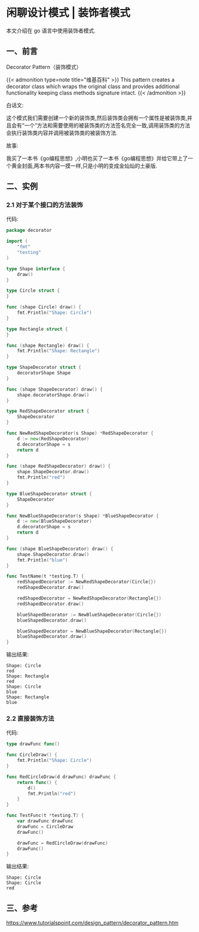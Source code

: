 # 闲聊设计模式 | 装饰者模式

本文介绍在 go 语言中使用装饰者模式.

<!--more-->

## 一、前言

Decorator Pattern（装饰模式）

{{< admonition type=note title="维基百科" >}}
This pattern creates a decorator class which wraps the original class and provides additional functionality keeping class methods signature intact.
{{< /admonition >}}

白话文:

这个模式我们需要创建一个新的装饰类,然后装饰类会拥有一个属性是被装饰类,并且会有“一个”方法和需要使用的被装饰类的方法签名完全一致,调用装饰类的方法会执行装饰类内容并调用被装饰类的被装饰方法.

故事:

我买了一本书《go编程思想》,小明也买了一本书《go编程思想》并给它带上了一个黄金封面,两本书内容一摸一样,只是小明的变成金灿灿的土豪版.

## 二、实例

### 2.1 对于某个接口的方法装饰

代码:

```go
package decorator

import (
	"fmt"
	"testing"
)

type Shape interface {
	draw()
}

type Circle struct {
}

func (shape Circle) draw() {
	fmt.Println("Shape: Circle")
}

type Rectangle struct {
}

func (shape Rectangle) draw() {
	fmt.Println("Shape: Rectangle")
}

type ShapeDecorator struct {
	decoratorShape Shape
}

func (shape ShapeDecorator) draw() {
	shape.decoratorShape.draw()
}

type RedShapeDecorator struct {
	ShapeDecorator
}

func NewRedShapeDecorator(s Shape) *RedShapeDecorator {
	d := new(RedShapeDecorator)
	d.decoratorShape = s
	return d
}

func (shape RedShapeDecorator) draw() {
	shape.ShapeDecorator.draw()
	fmt.Println("red")
}

type BlueShapeDecorator struct {
	ShapeDecorator
}

func NewBlueShapeDecorator(s Shape) *BlueShapeDecorator {
	d := new(BlueShapeDecorator)
	d.decoratorShape = s
	return d
}

func (shape BlueShapeDecorator) draw() {
	shape.ShapeDecorator.draw()
	fmt.Println("blue")
}

func TestName(t *testing.T) {
	redShapedDecorator := NewRedShapeDecorator(Circle{})
	redShapedDecorator.draw()

	redShapedDecorator = NewRedShapeDecorator(Rectangle{})
	redShapedDecorator.draw()

	blueShapedDecorator := NewBlueShapeDecorator(Circle{})
	blueShapedDecorator.draw()

	blueShapedDecorator = NewBlueShapeDecorator(Rectangle{})
	blueShapedDecorator.draw()
}
```

输出结果:

```text
Shape: Circle
red
Shape: Rectangle
red
Shape: Circle
blue
Shape: Rectangle
blue
```

### 2.2 直接装饰方法

代码:

```go
type drawFunc func()

func CircleDraw() {
	fmt.Println("Shape: Circle")
}

func RedCircleDraw(d drawFunc) drawFunc {
	return func() {
		d()
		fmt.Println("red")
	}
}

func TestFunc(t *testing.T) {
	var drawFunc drawFunc
	drawFunc = CircleDraw
	drawFunc()

	drawFunc = RedCircleDraw(drawFunc)
	drawFunc()
}
```

输出结果:

```Text
Shape: Circle
Shape: Circle
red
```

## 三、参考

https://www.tutorialspoint.com/design_pattern/decorator_pattern.htm

